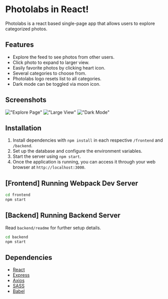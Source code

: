 # Photolabs in React!

Photolabs is a react based single-page app that allows users to explore categorized photos.

## Features

- Explore the feed to see photos from other users.
- Click photo to expand to larger view.
- Easily favorite photos by clicking heart icon.
- Several categories to choose from.
- Photolabs logo resets list to all categories.
- Dark mode can be toggled via moon icon.

## Screenshots 

!["Explore Page"](https://github.com/DylanPalin/photolabs-starter/blob/main/docs/explorepage.png?raw=true)
!["Large View"](https://github.com/DylanPalin/photolabs-starter/blob/main/docs/modalview.png?raw=true)
!["Dark Mode"](https://github.com/DylanPalin/photolabs-starter/blob/main/docs/darkmode.png?raw=true)

## Installation
1. Install dependencies with `npm install` in each respective `/frontend` and `/backend`.
2. Set up the database and configure the environment variables.
3. Start the server using `npm start`.
4. Once the application is running, you can access it through your web browser at `http://localhost:3000`.


## [Frontend] Running Webpack Dev Server

```sh
cd frontend
npm start
```

## [Backend] Running Backend Server

Read `backend/readme` for further setup details.

```sh
cd backend
npm start
```

## Dependencies 
  - [React](https://react.dev/)
  - [Express](https://expressjs.com/)
  - [Axios](https://axios-http.com/)
  - [SASS](https://www.npmjs.com/package/sass)
  - [Babel](https://babeljs.io/)